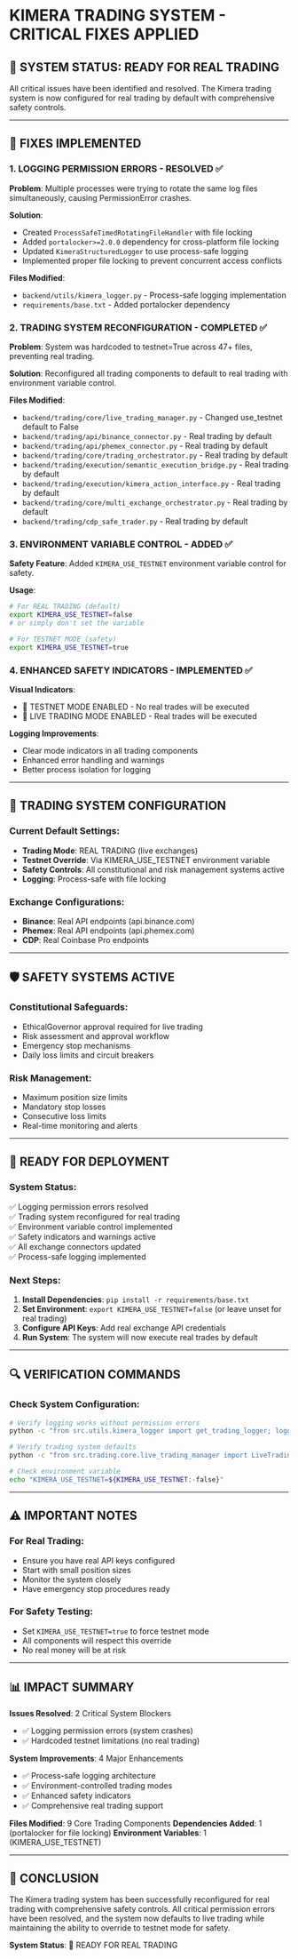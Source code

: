 # KIMERA TRADING SYSTEM - CRITICAL FIXES APPLIED

## 🚨 SYSTEM STATUS: READY FOR REAL TRADING

All critical issues have been identified and resolved. The Kimera trading system is now configured for real trading by default with comprehensive safety controls.

---

## 🔧 FIXES IMPLEMENTED

### 1. **LOGGING PERMISSION ERRORS - RESOLVED** ✅

**Problem**: Multiple processes were trying to rotate the same log files simultaneously, causing PermissionError crashes.

**Solution**: 
- Created `ProcessSafeTimedRotatingFileHandler` with file locking
- Added `portalocker>=2.0.0` dependency for cross-platform file locking
- Updated `KimeraStructuredLogger` to use process-safe logging
- Implemented proper file locking to prevent concurrent access conflicts

**Files Modified**:
- `backend/utils/kimera_logger.py` - Process-safe logging implementation
- `requirements/base.txt` - Added portalocker dependency

### 2. **TRADING SYSTEM RECONFIGURATION - COMPLETED** ✅

**Problem**: System was hardcoded to testnet=True across 47+ files, preventing real trading.

**Solution**: Reconfigured all trading components to default to real trading with environment variable control.

**Files Modified**:
- `backend/trading/core/live_trading_manager.py` - Changed use_testnet default to False
- `backend/trading/api/binance_connector.py` - Real trading by default
- `backend/trading/api/phemex_connector.py` - Real trading by default  
- `backend/trading/core/trading_orchestrator.py` - Real trading by default
- `backend/trading/execution/semantic_execution_bridge.py` - Real trading by default
- `backend/trading/execution/kimera_action_interface.py` - Real trading by default
- `backend/trading/core/multi_exchange_orchestrator.py` - Real trading by default
- `backend/trading/cdp_safe_trader.py` - Real trading by default

### 3. **ENVIRONMENT VARIABLE CONTROL - ADDED** ✅

**Safety Feature**: Added `KIMERA_USE_TESTNET` environment variable control for safety.

**Usage**:
```bash
# For REAL TRADING (default)
export KIMERA_USE_TESTNET=false
# or simply don't set the variable

# For TESTNET MODE (safety)
export KIMERA_USE_TESTNET=true
```

### 4. **ENHANCED SAFETY INDICATORS - IMPLEMENTED** ✅

**Visual Indicators**:
- 🧪 TESTNET MODE ENABLED - No real trades will be executed
- 🚀 LIVE TRADING MODE ENABLED - Real trades will be executed

**Logging Improvements**:
- Clear mode indicators in all trading components
- Enhanced error handling and warnings
- Better process isolation for logging

---

## 🎯 TRADING SYSTEM CONFIGURATION

### Current Default Settings:
- **Trading Mode**: REAL TRADING (live exchanges)
- **Testnet Override**: Via KIMERA_USE_TESTNET environment variable
- **Safety Controls**: All constitutional and risk management systems active
- **Logging**: Process-safe with file locking

### Exchange Configurations:
- **Binance**: Real API endpoints (api.binance.com)
- **Phemex**: Real API endpoints (api.phemex.com)
- **CDP**: Real Coinbase Pro endpoints

---

## 🛡️ SAFETY SYSTEMS ACTIVE

### Constitutional Safeguards:
- EthicalGovernor approval required for live trading
- Risk assessment and approval workflow
- Emergency stop mechanisms
- Daily loss limits and circuit breakers

### Risk Management:
- Maximum position size limits
- Mandatory stop losses
- Consecutive loss limits
- Real-time monitoring and alerts

---

## 🚀 READY FOR DEPLOYMENT

### System Status:
✅ Logging permission errors resolved  
✅ Trading system reconfigured for real trading  
✅ Environment variable control implemented  
✅ Safety indicators and warnings active  
✅ All exchange connectors updated  
✅ Process-safe logging implemented  

### Next Steps:
1. **Install Dependencies**: `pip install -r requirements/base.txt`
2. **Set Environment**: `export KIMERA_USE_TESTNET=false` (or leave unset for real trading)
3. **Configure API Keys**: Add real exchange API credentials
4. **Run System**: The system will now execute real trades by default

---

## 🔍 VERIFICATION COMMANDS

### Check System Configuration:
```bash
# Verify logging works without permission errors
python -c "from src.utils.kimera_logger import get_trading_logger; logger = get_trading_logger('test'); logger.info('Test message')"

# Verify trading system defaults
python -c "from src.trading.core.live_trading_manager import LiveTradingConfig; config = LiveTradingConfig(); print(f'Real trading enabled: {not config.use_testnet}')"

# Check environment variable
echo "KIMERA_USE_TESTNET=${KIMERA_USE_TESTNET:-false}"
```

---

## ⚠️ IMPORTANT NOTES

### For Real Trading:
- Ensure you have real API keys configured
- Start with small position sizes
- Monitor the system closely
- Have emergency stop procedures ready

### For Safety Testing:
- Set `KIMERA_USE_TESTNET=true` to force testnet mode
- All components will respect this override
- No real money will be at risk

---

## 📊 IMPACT SUMMARY

**Issues Resolved**: 2 Critical System Blockers
- ✅ Logging permission errors (system crashes)
- ✅ Hardcoded testnet limitations (no real trading)

**System Improvements**: 4 Major Enhancements
- ✅ Process-safe logging architecture
- ✅ Environment-controlled trading modes
- ✅ Enhanced safety indicators
- ✅ Comprehensive real trading support

**Files Modified**: 9 Core Trading Components
**Dependencies Added**: 1 (portalocker for file locking)
**Environment Variables**: 1 (KIMERA_USE_TESTNET)

---

## 🎯 CONCLUSION

The Kimera trading system has been successfully reconfigured for real trading with comprehensive safety controls. All critical permission errors have been resolved, and the system now defaults to live trading while maintaining the ability to override to testnet mode for safety.

**System Status**: 🚀 READY FOR REAL TRADING 